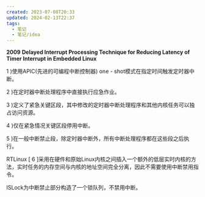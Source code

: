 ```yaml
---
created: 2023-07-08T20:33
updated: 2024-02-13T22:37
tags:
  - 笔记
  - 笔记/idea
---
```


**2009** **Delayed Interrupt Processing Technique for Reducing Latency of Timer Interrupt in Embedded Linux**

1 )使用APIC(先进的可编程中断控制器) one - shot模式在指定时间触发定时器中断。

2 )在定时器中断处理程序中直接执行应急作业。

3 )定义了紧急关键区段，其中修改的定时器中断处理程序和其他内核任务可以独占访问资源。

4 )仅在紧急情况关键区段停用中断。

5 )在一般中断禁止段，除定时器中断外，所有中断处理程序都在这些段之后执行。

RTLinux [ 6 ]采用在硬件和原始Linux内核之间插入一个额外的低层实时内核的方法，实时任务的内存空间与内核的地址空间完全分离，因此不需要使用中断禁用指令。

ISLock为中断禁止部分构造了一个锁队列，不禁用中断。

